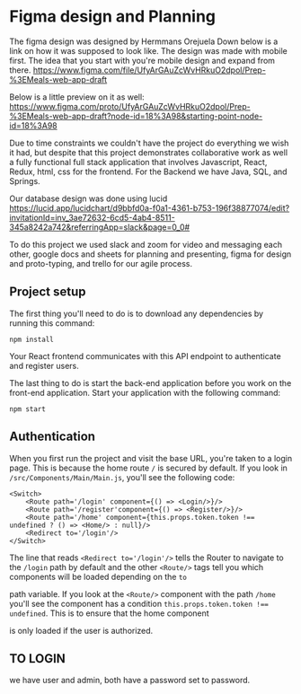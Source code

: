 # Figma design and Planning

The figma design was designed by Hermmans Orejuela
Down below is a link on how it was supposed to look like. The design was made with mobile first. The idea that you start with you're mobile design and expand from there.
https://www.figma.com/file/UfyArGAuZcWvHRkuO2dpol/Prep-%3EMeals-web-app-draft

Below is a little preview on it as well:
https://www.figma.com/proto/UfyArGAuZcWvHRkuO2dpol/Prep-%3EMeals-web-app-draft?node-id=18%3A98&starting-point-node-id=18%3A98

Due to time constraints we couldn't have the project do everything we wish it had, but despite that this project demonstrates collaborative work as well a fully functional full stack application that involves Javascript, React, Redux, html, css for the frontend. For the Backend we have Java, SQL, and Springs. 

Our database design was done using lucid
https://lucid.app/lucidchart/d9bbfd0a-f0a1-4361-b753-196f38877074/edit?invitationId=inv_3ae72632-6cd5-4ab4-8511-345a8242a742&referringApp=slack&page=0_0#

To do this project we used slack and zoom for video and messaging each other, google docs and sheets for planning and presenting, figma for design and proto-typing, and trello for our agile process. 
## Project setup

The first thing you'll need to do is to download any dependencies by running this command:

```
npm install
```


Your React frontend communicates with this API endpoint to authenticate and register users.

The last thing to do is start the back-end application before you work on the front-end application. Start your application with the following command:

```
npm start
```

## Authentication

When you first run the project and visit the base URL, you're taken to a login page. This is because the home route `/` is secured by default. If you look in `/src/Components/Main/Main.js`, you'll see the following code:

```
<Switch>
    <Route path='/login' component={() => <Login/>}/>
    <Route path='/register'component={() => <Register/>}/>
    <Route path='/home' component={this.props.token.token !== undefined ? () => <Home/> : null}/>
    <Redirect to='/login'/>
</Switch>
```

The line that reads `<Redirect to='/login'/>` tells the Router to navigate to the `/login` path by default and the other `<Route/>` tags tell you which components will be loaded depending on the `to`

path variable. If you look at the `<Route/>` component with the path `/home` you'll see the component has a condition `this.props.token.token !== undefined`. This is to ensure that the home component

is only loaded if the user is authorized.

## TO LOGIN 
we have user and admin, 
both have a password set to password.
